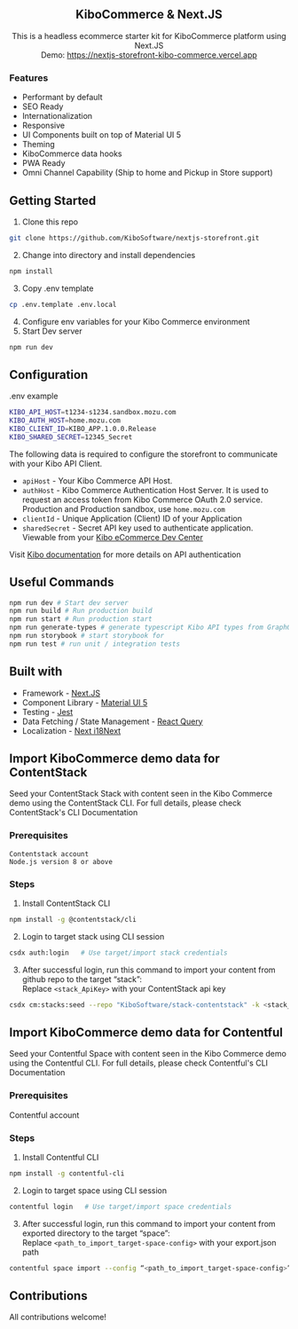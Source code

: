 <h2 align="center">KiboCommerce & Next.JS</h2>

<p align="center">
This is a headless ecommerce starter kit for KiboCommerce platform using Next.JS <br>
Demo: <a href="https://nextjs-storefront-kibo-commerce.vercel.app">https://nextjs-storefront-kibo-commerce.vercel.app</a>
</p>

### Features

- Performant by default
- SEO Ready
- Internationalization
- Responsive
- UI Components built on top of Material UI 5
- Theming
- KiboCommerce data hooks
- PWA Ready
- Omni Channel Capability (Ship to home and Pickup in Store support)

## Getting Started

1. Clone this repo

```bash
git clone https://github.com/KiboSoftware/nextjs-storefront.git
```

2. Change into directory and install dependencies

```bash
npm install
```

3. Copy .env template

```bash
cp .env.template .env.local
```

4. Configure env variables for your Kibo Commerce environment
5. Start Dev server

```bash
npm run dev
```

## Configuration

.env example

```bash
KIBO_API_HOST=t1234-s1234.sandbox.mozu.com
KIBO_AUTH_HOST=home.mozu.com
KIBO_CLIENT_ID=KIBO_APP.1.0.0.Release
KIBO_SHARED_SECRET=12345_Secret
```

The following data is required to configure the storefront to communicate with your Kibo API Client.

- `apiHost` - Your Kibo Commerce API Host.
- `authHost` - Kibo Commerce Authentication Host Server. It is used to request an access token from Kibo Commerce OAuth 2.0 service. Production and Production sandbox, use `home.mozu.com`
- `clientId` - Unique Application (Client) ID of your Application
- `sharedSecret` - Secret API key used to authenticate application. Viewable from your [Kibo eCommerce Dev Center](https://mozu.com/login)

Visit [Kibo documentation](https://apidocs.kibong-perf.com/?spec=graphql#auth) for more details on API authentication

## Useful Commands

```bash
npm run dev # Start dev server
npm run build # Run production build
npm run start # Run production start
npm run generate-types # generate typescript Kibo API types from GraphQL Schema
npm run storybook # start storybook for
npm run test # run unit / integration tests
```

## Built with

- Framework - [Next.JS](https://nextjs.org/docs)
- Component Library - [Material UI 5](https://mui.com/material-ui/getting-started/overview/)
- Testing - [Jest](https://jestjs.io/docs/getting-started)
- Data Fetching / State Management - [React Query](https://react-query-v3.tanstack.com/overview)
- Localization - [Next i18Next](https://github.com/i18next/next-i18next)

## Import KiboCommerce demo data for ContentStack

Seed your ContentStack Stack with content seen in the Kibo Commerce demo using the ContentStack CLI.
For full details, please check ContentStack's CLI Documentation

### Prerequisites

    Contentstack account
    Node.js version 8 or above

### Steps

1. Install ContentStack CLI

```bash
npm install -g @contentstack/cli
```

2. Login to target stack using CLI session

```bash
csdx auth:login   # Use target/import stack credentials
```

3. After successful login, run this command to import your content from github repo to the target “stack”:  
   Replace `<stack_ApiKey>` with your ContentStack api key

```bash
csdx cm:stacks:seed --repo "KiboSoftware/stack-contentstack" -k <stack_ApiKey>
```

## Import KiboCommerce demo data for Contentful

Seed your Contentful Space with content seen in the Kibo Commerce demo using the Contentful CLI.
For full details, please check Contentful's CLI Documentation

### Prerequisites

Contentful account

### Steps

1. Install Contentful CLI

```bash
npm install -g contentful-cli
```

2. Login to target space using CLI session

```bash
contentful login   # Use target/import space credentials
```

3. After successful login, run this command to import your content from exported directory to the target “space”:  
   Replace `<path_to_import_target-space-config>` with your export.json path

```bash
contentful space import --config “<path_to_import_target-space-config>”
```

## Contributions

All contributions welcome!
